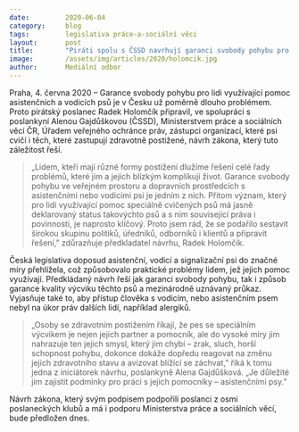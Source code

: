 ```yaml
---
date:         2020-06-04
category:     blog
tags:         legislativa práce-a-sociální věci
layout:       post
title:        "Piráti spolu s ČSSD navrhují garanci svobody pohybu pro lidi využívající pomoc asistenčních a vodících psů"
image:        /assets/img/articles/2020/holomcik.jpg
author:       Mediální odbor
---  
```




Praha, 4. června 2020 – Garance svobody pohybu pro lidi využívající pomoc asistenčních a vodicích psů je v Česku už poměrně dlouho problémem. Proto pirátský poslanec Radek Holomčík připravil, ve spolupráci s poslankyní Alenou Gajdůškovou (ČSSD), Ministerstvem práce a sociálních věcí ČR, Úřadem veřejného ochránce práv, zástupci organizací, které psi cvičí i těch, které zastupují zdravotně postižené, návrh zákona, který tuto záležitost řeší.

> „Lidem, kteří mají různé formy postižení dlužíme řešení celé řady problémů, které jim a jejich blízkým komplikují život. Garance svobody pohybu ve veřejném prostoru a dopravních prostředcích s asistenčními nebo vodicími psi je jedním z nich. Přitom význam, který pro lidi využívající pomoc speciálně cvičených psů má jasně deklarovaný status takovýchto psů a s ním související práva i povinnosti, je naprosto klíčový. Proto jsem rád, že se podařilo sestavit širokou skupinu politiků, úředníků, odborníků i klientů a připravit řešení,” zdůrazňuje předkladatel návrhu, Radek Holomčík.

Česká legislativa doposud asistenční, vodicí a signalizační psi do značné míry přehlížela, což způsobovalo praktické problémy lidem, jež jejich pomoc využívají. Předkládaný návrh řeší jak garanci svobody pohybu, tak i způsob garance kvality výcviku těchto psů a mezinárodně uznávaný průkaz. Vyjasňuje také to, aby přístup člověka s vodicím, nebo asistenčním psem nebyl na úkor práv dalších lidí, například alergiků.

> „Osoby se zdravotním postižením říkají, že pes se speciálním výcvikem je nejen jejich partner a pomocník, ale do vysoké míry jim nahrazuje ten jejich smysl, který jim chybí – zrak, sluch, horší schopnost pohybu, dokonce dokáže dopředu reagovat na změnu jejich zdravotního stavu a avizovat blížící se záchvat,” říká k tomu jedna z iniciátorek návrhu, poslankyně Alena Gajdůšková. „Je důležité jim zajistit podmínky pro práci s jejich pomocníky – asistenčními psy.”

 
Návrh zákona, který svým podpisem podpořili poslanci z osmi poslaneckých klubů a má i podporu Ministerstva práce a sociálních věcí, bude předložen dnes.
